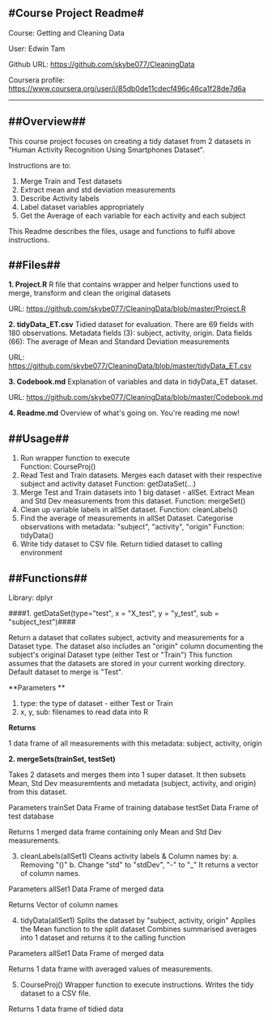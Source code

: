 #Course Project Readme#
---

Course: Getting and Cleaning Data 

User: Edwin Tam 

Github URL: https://github.com/skybe077/CleaningData

Coursera profile: https://www.coursera.org/user/i/85db0de11cdecf496c46ca1f28de7d6a

---

##Overview##
---  
This course project focuses on creating a tidy dataset from 2 datasets in "Human Activity Recognition Using Smartphones Dataset".

Instructions are to:

1. Merge Train and Test datasets
2. Extract mean and std deviation measurements 
3. Describe Activity labels 
4. Label dataset variables appropriately 
5. Get the Average of each variable for each activity and each subject


This Readme describes the files, usage and functions to fulfil above instructions. 

##Files##
---
**1. Project.R**
R file that contains wrapper and helper functions used to merge, transform and clean the original datasets

URL: https://github.com/skybe077/CleaningData/blob/master/Project.R

**2. tidyData_ET.csv**
Tidied dataset for evaluation. There are 69 fields with 180 observations. 
Metadata fields (3): subject, activity, origin.
Data fields (66): The average of Mean and Standard Deviation measurements 

URL: https://github.com/skybe077/CleaningData/blob/master/tidyData_ET.csv

**3. Codebook.md** 
Explanation of variables and data in tidyData_ET dataset.

URL: https://github.com/skybe077/CleaningData/blob/master/Codebook.md

**4. Readme.md**
Overview of what's going on. You're reading me now! 

##Usage##
---

1. Run wrapper function to execute  
	Function: CourseProj()
2. Read Test and Train datasets. Merges each dataset with their respective subject and activity dataset
	Function: getDataSet(...)
3. Merge Test and Train datasets into 1 big dataset - allSet. Extract Mean and Std Dev measurements from this dataset.
	Function: mergeSet()
4. Clean up variable labels in allSet dataset. 
	Function: cleanLabels()
5. Find the average of measurements in allSet Dataset. Categorise observations with metadata: "subject", "activity", "origin" 
	Function: tidyData()
6. Write tidy dataset to CSV file. Return tidied dataset to calling environment

##Functions##
---
Library: dplyr

####1. getDataSet(type="test", x = "X_test", y = "y_test", sub = "subject_test")####

Return a dataset that collates subject, activity and measurements for a Dataset type. 
The dataset also includes an "origin" column documenting the subject's original Dataset type (either Test or "Train") 
This function assumes that the datasets are stored in your current working directory. Default dataset to merge is "Test". 

**Parameters **

1. type: the type of dataset - either Test or Train 
2. x, y, sub: filenames to read data into R

**Returns**

1 data frame of all measurements with this metadata: subject, activity, origin

**2. mergeSets(trainSet, testSet)** 

Takes 2 datasets and merges them into 1 super dataset.
It then subsets Mean, Std Dev measuremtents and metadata (subject, activity, and origin) from this dataset.

Parameters 
trainSet	Data Frame of training database
testSet		Data Frame of test database

Returns
1 merged data frame containing only Mean and Std Dev measurements.

3. cleanLabels(allSet1)
Cleans activity labels & Column names by:
a. Removing "()"
b. Change "std" to "stdDev", "-" to "_"
It returns a vector of column names.

Parameters 
allSet1		Data Frame of merged data

Returns
Vector of column names

4. tidyData(allSet1)
Splits the dataset by "subject, activity, origin"
Applies the Mean function to the split dataset
Combines summarised averages into 1 dataset and returns it to the calling function

Parameters 
allSet1		Data Frame of merged data

Returns
1 data frame with averaged values of measurements. 

5. CourseProj()
Wrapper function to execute instructions. 
Writes the tidy dataset to a CSV file.

Returns
1 data frame of tidied data



